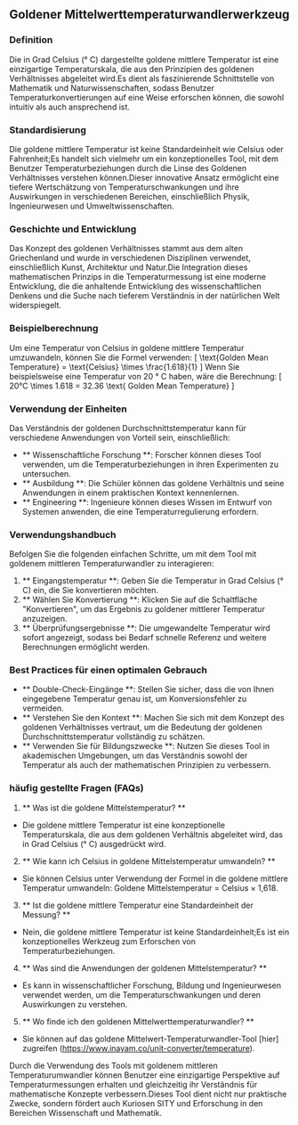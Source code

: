 ## Goldener Mittelwerttemperaturwandlerwerkzeug

### Definition
Die in Grad Celsius (° C) dargestellte goldene mittlere Temperatur ist eine einzigartige Temperaturskala, die aus den Prinzipien des goldenen Verhältnisses abgeleitet wird.Es dient als faszinierende Schnittstelle von Mathematik und Naturwissenschaften, sodass Benutzer Temperaturkonvertierungen auf eine Weise erforschen können, die sowohl intuitiv als auch ansprechend ist.

### Standardisierung
Die goldene mittlere Temperatur ist keine Standardeinheit wie Celsius oder Fahrenheit;Es handelt sich vielmehr um ein konzeptionelles Tool, mit dem Benutzer Temperaturbeziehungen durch die Linse des Goldenen Verhältnisses verstehen können.Dieser innovative Ansatz ermöglicht eine tiefere Wertschätzung von Temperaturschwankungen und ihre Auswirkungen in verschiedenen Bereichen, einschließlich Physik, Ingenieurwesen und Umweltwissenschaften.

### Geschichte und Entwicklung
Das Konzept des goldenen Verhältnisses stammt aus dem alten Griechenland und wurde in verschiedenen Disziplinen verwendet, einschließlich Kunst, Architektur und Natur.Die Integration dieses mathematischen Prinzips in die Temperaturmessung ist eine moderne Entwicklung, die die anhaltende Entwicklung des wissenschaftlichen Denkens und die Suche nach tieferem Verständnis in der natürlichen Welt widerspiegelt.

### Beispielberechnung
Um eine Temperatur von Celsius in goldene mittlere Temperatur umzuwandeln, können Sie die Formel verwenden:
\[ \text{Golden Mean Temperature} = \text{Celsius} \times \frac{1.618}{1} \]
Wenn Sie beispielsweise eine Temperatur von 20 ° C haben, wäre die Berechnung:
\[ 20°C \times 1.618 = 32.36 \text{ Golden Mean Temperature} \]

### Verwendung der Einheiten
Das Verständnis der goldenen Durchschnittstemperatur kann für verschiedene Anwendungen von Vorteil sein, einschließlich:
- ** Wissenschaftliche Forschung **: Forscher können dieses Tool verwenden, um die Temperaturbeziehungen in ihren Experimenten zu untersuchen.
- ** Ausbildung **: Die Schüler können das goldene Verhältnis und seine Anwendungen in einem praktischen Kontext kennenlernen.
- ** Engineering **: Ingenieure können dieses Wissen im Entwurf von Systemen anwenden, die eine Temperaturregulierung erfordern.

### Verwendungshandbuch
Befolgen Sie die folgenden einfachen Schritte, um mit dem Tool mit goldenem mittleren Temperaturwandler zu interagieren:
1. ** Eingangstemperatur **: Geben Sie die Temperatur in Grad Celsius (° C) ein, die Sie konvertieren möchten.
2. ** Wählen Sie Konvertierung **: Klicken Sie auf die Schaltfläche "Konvertieren", um das Ergebnis zu goldener mittlerer Temperatur anzuzeigen.
3. ** Überprüfungsergebnisse **: Die umgewandelte Temperatur wird sofort angezeigt, sodass bei Bedarf schnelle Referenz und weitere Berechnungen ermöglicht werden.

### Best Practices für einen optimalen Gebrauch
- ** Double-Check-Eingänge **: Stellen Sie sicher, dass die von Ihnen eingegebene Temperatur genau ist, um Konversionsfehler zu vermeiden.
- ** Verstehen Sie den Kontext **: Machen Sie sich mit dem Konzept des goldenen Verhältnisses vertraut, um die Bedeutung der goldenen Durchschnittstemperatur vollständig zu schätzen.
- ** Verwenden Sie für Bildungszwecke **: Nutzen Sie dieses Tool in akademischen Umgebungen, um das Verständnis sowohl der Temperatur als auch der mathematischen Prinzipien zu verbessern.

### häufig gestellte Fragen (FAQs)

1. ** Was ist die goldene Mittelstemperatur? **
- Die goldene mittlere Temperatur ist eine konzeptionelle Temperaturskala, die aus dem goldenen Verhältnis abgeleitet wird, das in Grad Celsius (° C) ausgedrückt wird.

2. ** Wie kann ich Celsius in goldene Mittelstemperatur umwandeln? **
- Sie können Celsius unter Verwendung der Formel in die goldene mittlere Temperatur umwandeln: Goldene Mittelstemperatur = Celsius × 1,618.

3. ** Ist die goldene mittlere Temperatur eine Standardeinheit der Messung? **
- Nein, die goldene mittlere Temperatur ist keine Standardeinheit;Es ist ein konzeptionelles Werkzeug zum Erforschen von Temperaturbeziehungen.

4. ** Was sind die Anwendungen der goldenen Mittelstemperatur? **
- Es kann in wissenschaftlicher Forschung, Bildung und Ingenieurwesen verwendet werden, um die Temperaturschwankungen und deren Auswirkungen zu verstehen.

5. ** Wo finde ich den goldenen Mittelwerttemperaturwandler? **
- Sie können auf das goldene Mittelwert-Temperaturwandler-Tool [hier] zugreifen (https://www.inayam.co/unit-converter/temperature).

Durch die Verwendung des Tools mit goldenem mittleren Temperaturumwandler können Benutzer eine einzigartige Perspektive auf Temperaturmessungen erhalten und gleichzeitig ihr Verständnis für mathematische Konzepte verbessern.Dieses Tool dient nicht nur praktische Zwecke, sondern fördert auch Kuriosen SITY und Erforschung in den Bereichen Wissenschaft und Mathematik.